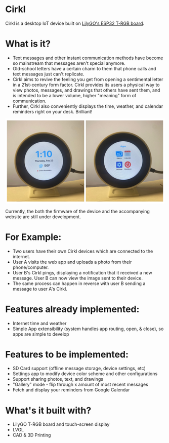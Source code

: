 # Cirkl
Cirkl is a desktop IoT device built on [LilyGO's ESP32 T-RGB board](https://www.lilygo.cc/products/t-rgb).

# What is it?
- Text messages and other instant communication methods have become so mainstream that messages aren't special anymore.
- Old-school letters have a certain charm to them that phone calls and text messages just can't replicate.
- Cirkl aims to revive the feeling you get from opening a sentimental letter in a 21st-century form factor. Cirkl provides its users a physical way to view photos, messages, and drawings that others have sent them, and is intended to be a lower volume, higher "meaning" form of communication.
- Further, Cirkl also conveniently displays the time, weather, and calendar reminders right on your desk. Brilliant!

![Cirkl Device](https://github.com/Trevin-Small/Cirkl/blob/main/repo_images/cirkl_device.jpg)

Currently, the both the firmware of the device and the accompanying website are still under development.

# For Example:
- Two users have their own Cirkl devices which are connected to the internet.
- User A visits the web app and uploads a photo from their phone/computer.
- User B's Cirkl pings, displaying a notification that it received a new message. User B can now view the image sent to their device.
- The same process can happen in reverse with user B sending a message to user A's Cirkl.

# Features already implemented:
- Internet time and weather
- Simple App extensibility (system handles app routing, open, & close), so apps are simple to develop

# Features to be implemented:
- SD Card support (offline message storage, device settings, etc)
- Settings app to modify device color scheme and other configurations
- Support sharing photos, text, and drawings
- "Gallery" mode - flip through x amount of most recent messages
- Fetch and display your reminders from Google Calendar

# What's it built with?
- LilyGO T-RGB board and touch-screen display
- LVGL
- CAD & 3D Printing
